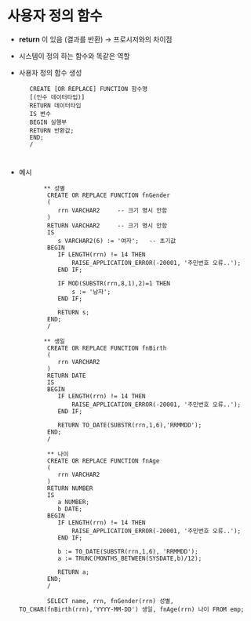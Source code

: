 # 사용자 정의 함수 
- **return** 이 있음 (결과를 반환) → 프로시저와의 차이점 
- 시스템이 정의 하는 함수와 똑같은 역할 
- 사용자 정의 함수 생성 

         CREATE [OR REPLACE] FUNCTION 함수명 
         [(인수 데이터타입)] 
         RETURN 데이터타입
         IS 변수
         BEGIN 실행부 
         RETURN 반환값;
         END; 
         /

#
- 예시 

             ** 성별 
              CREATE OR REPLACE FUNCTION fnGender 
              (
                 rrn VARCHAR2     -- 크기 명시 안함
              )  
              RETURN VARCHAR2     -- 크기 명시 안함 
              IS 
                 s VARCHAR2(6) := '여자';   -- 초기값
              BEGIN
                 IF LENGTH(rrn) != 14 THEN 
                     RAISE_APPLICATION_ERROR(-20001, '주민번호 오류..');
                 END IF;

                 IF MOD(SUBSTR(rrn,8,1),2)=1 THEN 
                     s := '남자';
                 END IF;

                 RETURN s;
              END;
              /

             ** 생일
              CREATE OR REPLACE FUNCTION fnBirth
              (
                 rrn VARCHAR2     
              )  
              RETURN DATE  
              IS 
              BEGIN
                 IF LENGTH(rrn) != 14 THEN 
                     RAISE_APPLICATION_ERROR(-20001, '주민번호 오류..');
                 END IF;

                 RETURN TO_DATE(SUBSTR(rrn,1,6),'RRMMDD');
              END;
              /

              ** 나이 
              CREATE OR REPLACE FUNCTION fnAge
              (
                 rrn VARCHAR2     
              )  
              RETURN NUMBER   
              IS 
                 a NUMBER;
                 b DATE; 
              BEGIN
                 IF LENGTH(rrn) != 14 THEN 
                     RAISE_APPLICATION_ERROR(-20001, '주민번호 오류..');
                 END IF;

                 b := TO_DATE(SUBSTR(rrn,1,6), 'RRMMDD');
                 a := TRUNC(MONTHS_BETWEEN(SYSDATE,b)/12);

                 RETURN a;
              END;
              /

              SELECT name, rrn, fnGender(rrn) 성별, TO_CHAR(fnBirth(rrn),'YYYY-MM-DD') 생일, fnAge(rrn) 나이 FROM emp;
